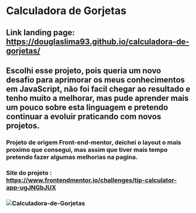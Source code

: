 # Calculadora de Gorjetas
## Link landing page: https://douglaslima93.github.io/calculadora-de-gorjetas/
## Escolhi esse projeto, pois queria um novo desafio para aprimorar os meus conhecimentos em JavaScript, não foi facil chegar ao resultado e tenho muito a melhorar, mas pude aprender mais um pouco sobre esta linguagem e pretendo continuar a evoluir praticando com novos projetos.
### Projeto de origem Front-end-mentor, deichei o layout o mais proximo que consegui, mas assim que tiver mais tempo pretendo fazer algumas melhorias na pagina.
### Site do projeto : https://www.frontendmentor.io/challenges/tip-calculator-app-ugJNGbJUX

### ![Calculadora-de-Gorjetas](https://user-images.githubusercontent.com/121909515/221655090-01abb4ab-5ca3-461b-8260-1805df2446f8.png)
